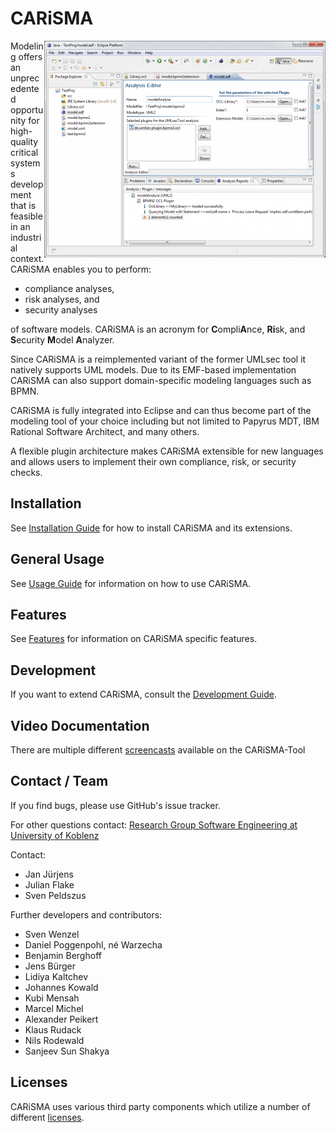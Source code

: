 # CARiSMA

<img align="right" width="450" height="347" src="documentation/images/carisma-home.png">

Modeling offers an unprecedented opportunity for high-quality critical systems development that is feasible in an industrial context. CARiSMA enables you to perform:

* compliance analyses,
* risk analyses, and
* security analyses

of software models. CARiSMA is an acronym for **C**ompli**A**nce, **Ri**sk, and **S**ecurity **M**odel **A**nalyzer.

Since CARiSMA is a reimplemented variant of the former UMLsec tool it natively supports UML models. Due to its EMF-based implementation CARiSMA can also support domain-specific modeling languages such as BPMN.

CARiSMA is fully integrated into Eclipse and can thus become part of the modeling tool of your choice including but not limited to Papyrus MDT, IBM Rational Software Architect, and many others.

A flexible plugin architecture makes CARiSMA extensible for new languages and allows users to implement their own compliance, risk, or security checks.

## Installation
See [Installation Guide](documentation/installation.md) for how to install CARiSMA and its extensions.

## General Usage
See [Usage Guide](documentation/usage.md) for information on how to use CARiSMA.

## Features
See [Features](documentation/features.md) for information on CARiSMA specific features.

## Development
If you want to extend CARiSMA, consult the [Development Guide](documentation/development.md).

## Video Documentation
There are multiple different [screencasts](https://cloud.uni-koblenz.de/s/kQy4GS3rR2MA4HJ) available on the CARiSMA-Tool 


## Contact / Team

If you find bugs, please use GitHub's issue tracker.

For other questions contact: [Research Group Software Engineering at University of Koblenz](https://www.uni-koblenz.de/de/informatik/ist/juerjens)

Contact:
* Jan Jürjens
* Julian Flake
* Sven Peldszus

Further developers and contributors:
* Sven Wenzel
* Daniel Poggenpohl, né Warzecha
* Benjamin Berghoff
* Jens Bürger
* Lidiya Kaltchev
* Johannes Kowald
* Kubi Mensah
* Marcel Michel
* Alexander Peikert
* Klaus Rudack
* Nils Rodewald
* Sanjeev Sun Shakya

## Licenses

CARiSMA uses various third party components which utilize a number of different [licenses](documentation/licenses.md). 
